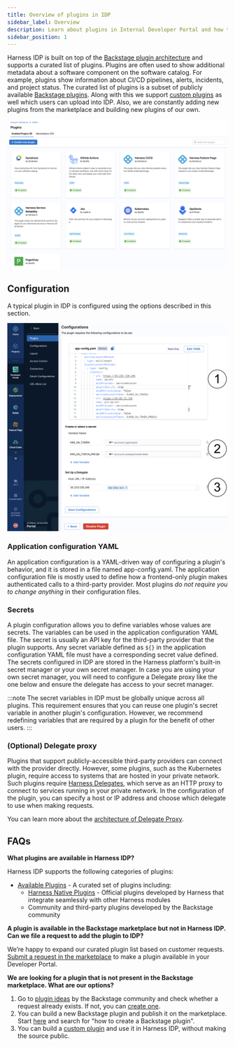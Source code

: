 ```yaml
---
title: Overview of plugins in IDP
sidebar_label: Overview
description: Learn about plugins in Internal Developer Portal and how to use them to customize IDP.
sidebar_position: 1
---
```


Harness IDP is built on top of the [Backstage plugin architecture](https://backstage.io/docs/plugins/) and supports a curated list of plugins. Plugins are often used to show additional metadata about a software component on the software catalog. For example, plugins show information about CI/CD pipelines, alerts, incidents, and project status. The curated list of plugins is a subset of publicly available [Backstage plugins](https://backstage.io/plugins). Along with this we support [custom plugins](/docs/internal-developer-portal/plugins/custom-plugins/overview) as well which users can upload into IDP. Also, we are constantly adding new plugins from the marketplace and building new plugins of our own.

![Plugins section in IDP](./static/plugins-page.png)

## Configuration

A typical plugin in IDP is configured using the options described in this section.

![](./static/plugins-configs.png)

### Application configuration YAML

An application configuration is a YAML-driven way of configuring a plugin's behavior, and it is stored in a file named app-config.yaml. The application configuration file is mostly used to define how a frontend-only plugin makes authenticated calls to a third-party provider. Most plugins _do not require you to change anything_ in their configuration files.

### Secrets

A plugin configuration allows you to define variables whose values are secrets. The variables can be used in the application configuration YAML file. The secret is usually an API key for the third-party provider that the plugin supports. Any secret variable defined as `${}` in the application configuration YAML file must have a corresponding secret value defined. The secrets configured in IDP are stored in the Harness platform's built-in secret manager or your own secret manager. In case you are using your own secret manager, you will need to configure a Delegate proxy like the one below and ensure the delegate has access to your secret manager.

:::note
The secret variables in IDP must be globally unique across all plugins. This requirement ensures that you can reuse one plugin's secret variable in another plugin's configuration. However, we recommend redefining variables that are required by a plugin for the benefit of other users.
:::

### (Optional) Delegate proxy

Plugins that support publicly-accessible third-party providers can connect with the provider directly. However, some plugins, such as the Kubernetes plugin, require access to systems that are hosted in your private network. Such plugins require [Harness Delegates](/docs/platform/delegates/install-delegates/overview.md), which serve as an HTTP proxy to connect to services running in your private network. In the configuration of the plugin, you can specify a host or IP address and choose which delegate to use when making requests.

You can learn more about the [architecture of Delegate Proxy](./delegate-proxy.md).

## FAQs

**What plugins are available in Harness IDP?**

Harness IDP supports the following categories of plugins:
* [Available Plugins](/docs/category/available-plugins) - A curated set of plugins including:
  * [Harness Native Plugins](/docs/category/harness-modules) - Official plugins developed by Harness that integrate seamlessly with other Harness modules
  * Community and third-party plugins developed by the Backstage community

**A plugin is available in the Backstage marketplace but not in Harness IDP. Can we file a request to add the plugin to IDP?**

We’re happy to expand our curated plugin list based on customer requests. [Submit a request in the marketplace](/docs/internal-developer-portal/plugins/plugin-marketplace#request-access-for-plugin) to make a plugin available in your Developer Portal.

**We are looking for a plugin that is not present in the Backstage marketplace. What are our options?**

1. Go to [plugin ideas](https://github.com/backstage/backstage/issues?q=is%3Aopen+is%3Aissue+label%3Aplugin) by the Backstage community and check whether a request already exists. If not, you can [create one](https://github.com/backstage/backstage/issues/new?assignees=&labels=plugin&projects=&template=plugin.yaml&title=%F0%9F%94%8C+Plugin%3A+%3Ctitle%3E).
2. You can build a new Backstage plugin and publish it on the marketplace. Start [here](https://backstage.io/docs/plugins/create-a-plugin) and search for "how to create a Backstage plugin".
3. You can build a [custom plugin](/docs/internal-developer-portal/plugins/custom-plugins/overview) and use it in Harness IDP, without making the source public.
